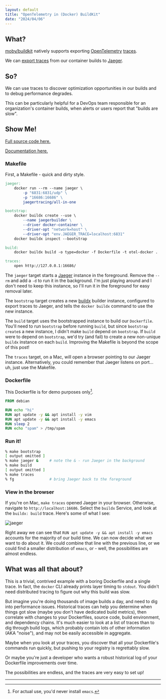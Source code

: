 ```yaml
---
layout: default
title: "OpenTelemetry in (Docker) BuildKit"
date: "2024/04/06"
---
```


## What?

[moby/buildkit](https://github.com/moby/buildkit?tab=readme-ov-file#opentelemetry-support) natively supports exporting [OpenTelemetry](https://opentelemetry.io) [traces](https://opentelemetry.io/docs/concepts/observability-primer/#understanding-distributed-tracing).

We can [export traces](https://docs.docker.com/build/building/opentelemetry/) from our container builds to [Jaeger](http://jaegertracing.io).

## So?

We can use traces to discover optimization opportunities in our builds and to debug performance degrades.

This can be particularly helpful for a DevOps team responsible for an organization's container builds, when alerts or users report that "builds are slow".

## Show Me!

[Full source code here.](https://github.com/mikepartelow/otel-docker)

[Documentation here.](https://docs.docker.com/build/building/opentelemetry/)

### Makefile

First, a Makefile - quick and dirty style.

```Makefile
jaeger:
	docker run --rm --name jaeger \
		-p "6831:6831/udp" \
		-p "16686:16686" \
		jaegertracing/all-in-one

bootstrap:
	docker buildx create --use \
  		--name jaegerbuilder \
  		--driver docker-container \
  		--driver-opt "network=host" \
  		--driver-opt "env.JAEGER_TRACE=localhost:6831"
	docker buildx inspect --bootstrap

build:
	docker buildx build -o type=docker -f Dockerfile -t otel-docker .

traces:
	open http://127.0.0.1:16686/
```

The `jaeger` target starts a [Jaeger](http://jaegertracing.io) instance in the foreground. Remove the `--rm` and add a `-d` to run it in the background. I'm just playing around and I don't need to keep this instance, so I'll run it in the foreground for easy removal later.

The `bootstrap` target creates a new [buildx](https://github.com/docker/buildx) builder instance, configured to export traces to Jaeger, and tells the `docker buildx` command to use the new instance.

The `build` target uses the bootstrapped instance to build our `Dockerfile`. You'll need to run `bootstrap` before running `build`, but since `bootstrap` `create`s a new instance, I didn't make `build` depend on `bootstrap`. If `build` were to depend on `bootstrap`, we'd try (and fail) to create a new non-unique `buildx` instance on each `build`. Improving the Makefile is beyond the scope of this post!

The `traces` target, on a Mac, will open a browser pointing to our Jaeger instance. Alternatively, you could remember that Jaeger listens on port... uh, just use the Makefile.

### Dockerfile

This Dockerfile is for demo purposes only[^emacs].

```Dockerfile
FROM debian

RUN echo "hi"
RUN apt update -y && apt install -y vim
RUN apt update -y && apt install -y emacs
RUN sleep 2
RUN echo "spam" > /tmp/spam
```

### Run it!

```bash
% make bootstrap
[ output omitted ]
% make jaeger &     # note the & - run Jaeger in the background
% make build
[ output omitted ]
% make traces
% fg                # bring Jaeger back to the foreground
```

### View in the browser

If you're on Mac, `make traces` opened Jaeger in your browser. Otherwise, navigate to `http://localhost:16686`. Select the `buildx` Service, and look at the `buildx: build` trace. Here's some of what I see:

![jaeger](/assets/img/docker-otel-jaeger.0.png)

Right away we can see that `RUN apt update -y && apt install -y emacs` accounts for the majority of our build time. We can now decide what we want to do about it. We could combine that line with the previous line, or we could find a smaller distribution of `emacs`, or - well, the possibilities are almost endless.

## What was all that about?

This is a trivial, contrived example with a boring Dockerfile and a single trace. In fact, the `docker` CLI already prints layer timing to `stdout`. You didn't need distributed tracing to figure out why this build was slow.

But imagine you're doing thousands of image builds a day, and need to dig into performance issues. Historical traces can help you determine when things got slow (maybe you don't have dedicated build metrics), then correlate with changes to your Dockerfiles, source code, build environment, and dependency chains. It's much easier to look at a list of traces than to dig through build logs, which probably contain lots of other information (AKA "noise"), and may not be easily accessible in aggregate.

Maybe when you look at your traces, you discover that all your Dockerfile's commands run quickly, but pushing to your registry is regrettably slow.

Or maybe you're just a developer who wants a robust historical log of your Dockerfile improvements over time.

The possibilities are endless, and the traces are very easy to set up!

---

[^emacs]: For actual use, you'd never install `emacs`.
